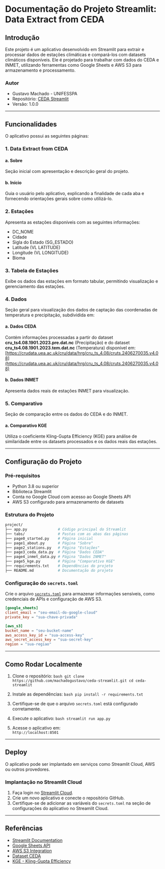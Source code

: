 # Documentação do Projeto Streamlit: Data Extract from CEDA

## Introdução

Este projeto é um aplicativo desenvolvido em Streamlit para extrair e processar dados de estações climáticas e compará-los com datasets climáticos disponíveis. Ele é projetado para trabalhar com dados do CEDA e INMET, utilizando ferramentas como Google Sheets e AWS S3 para armazenamento e processamento.

### Autor

- Gustavo Machado - UNIFESSPA
- Repositório: [CEDA Streamlit](https://github.com/machadogustavo/ceda-streamlit)
- Versão: 1.0.0

---

## Funcionalidades

O aplicativo possui as seguintes páginas:

### 1. **Data Extract from CEDA**

#### a. **Sobre**

Seção inicial com apresentação e descrição geral do projeto.

#### b. **Início**

Guia o usuário pelo aplicativo, explicando a finalidade de cada aba e fornecendo orientações gerais sobre como utilizá-lo.

### 2. **Estações**

Apresenta as estações disponíveis com as seguintes informações:

- DC_NOME
- Cidade
- Sigla do Estado (SG_ESTADO)
- Latitude (VL LATITUDE)
- Longitude (VL LONGITUDE)
- Bioma

### 3. **Tabela de Estações**

Exibe os dados das estações em formato tabular, permitindo visualização e gerenciamento das estações.

### 4. **Dados**

Seção geral para visualização dos dados de captação das coordenadas de temperatura e precipitação, subdividida em:

#### a. **Dados CEDA**

Contém informações processadas a partir do dataset **cru_ts4.08.1901.2023.pre.dat.nc** (Precipitação) e do dataset **cru_ts4.08.1901.2023.tem.dat.nc** (Temperatura) disponível em:  
[https://crudata.uea.ac.uk/cru/data/hrg/cru_ts_4.08/cruts.2406270035.v4.08](https://crudata.uea.ac.uk/cru/data/hrg/cru_ts_4.08/cruts.2406270035.v4.08)

#### b. **Dados INMET**

Apresenta dados reais de estações INMET para visualização.

### 5. **Comparativo**

Seção de comparação entre os dados do CEDA e do INMET.

#### a. **Comparativo KGE**

Utiliza o coeficiente Kling-Gupta Efficiency (KGE) para análise de similaridade entre os datasets processados e os dados reais das estações.

---

## Configuração do Projeto

### Pré-requisitos

- Python 3.8 ou superior
- Biblioteca Streamlit
- Conta no Google Cloud com acesso ao Google Sheets API
- AWS S3 configurado para armazenamento de datasets

### Estrutura do Projeto

```bash
project/
├── app.py              # Código principal do Streamlit
├── tabs/               # Pastas com as abas das páginas
├── page0_started.py    # Página inicial
├── page1_about.py      # Página "Sobre"
├── page2_stations.py   # Página "Estações"
├── page3_ceda_data.py  # Página "Dados CEDA"
├── page4_inmet_data.py # Página "Dados INMET"
├── page5_kge.py        # Página "Comparativo KGE"
├── requirements.txt    # Dependências do projeto
├── README.md           # Documentação do projeto
```

### Configuração do `secrets.toml`

Crie o arquivo [`secrets.toml`](https://docs.streamlit.io/develop/api-reference/connections/secrets.toml) para armazenar informações sensíveis, como credenciais de APIs e configuração de AWS S3.

```toml
[google_sheets]
client_email = "seu-email-do-google-cloud"
private_key = "sua-chave-privada"

[aws_s3]
bucket_name = "seu-bucket-name"
aws_access_key_id = "sua-access-key"
aws_secret_access_key = "sua-secret-key"
region = "sua-regiao"
```

---

## Como Rodar Localmente

1. Clone o repositório:
   ```bash git clone https://github.com/machadogustavo/ceda-streamlit.git cd ceda-streamlit```

2. Instale as dependências:
   ```bash pip install -r requirements.txt```

3. Certifique-se de que o arquivo `secrets.toml` está configurado corretamente.

4. Execute o aplicativo:
   ```bash streamlit run app.py```

5. Acesse o aplicativo em:  
   `http://localhost:8501`

---

## Deploy

O aplicativo pode ser implantado em serviços como Streamlit Cloud, AWS ou outros provedores.

### Implantação no Streamlit Cloud

1. Faça login no [Streamlit Cloud](https://share.streamlit.io/).
2. Crie um novo aplicativo e conecte o repositório GitHub.
3. Certifique-se de adicionar as variáveis do `secrets.toml` na seção de configurações do aplicativo no Streamlit Cloud.

---

## Referências

- [Streamlit Documentation](https://docs.streamlit.io/)
- [Google Sheets API](https://docs.streamlit.io/develop/tutorials/databases/private-gsheet)
- [AWS S3 Integration](https://docs.streamlit.io/develop/tutorials/databases/aws-s3)
- [Dataset CEDA](https://crudata.uea.ac.uk/cru/data/hrg/cru_ts_4.08/cruts.2406270035.v4.08/pre/)
- [KGE - Kling-Gupta Efficiency](https://permetrics.readthedocs.io/en/latest/pages/regression/KGE.html)
